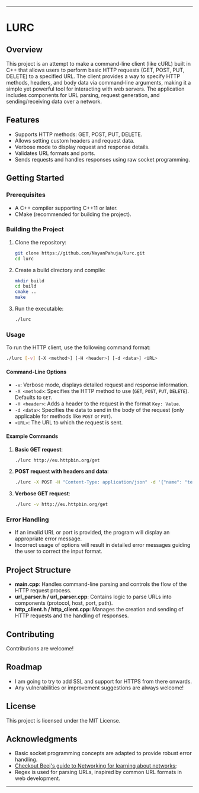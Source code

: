 
---

# LURC 

## Overview

This project is an attempt to make a command-line client (like cURL) built in C++ that allows users to perform basic HTTP requests (GET, POST, PUT, DELETE) to a specified URL. The client provides a way to specify HTTP methods, headers, and body data via command-line arguments, making it a simple yet powerful tool for interacting with web servers. The application includes components for URL parsing, request generation, and sending/receiving data over a network.

## Features

- Supports HTTP methods: GET, POST, PUT, DELETE.
- Allows setting custom headers and request data.
- Verbose mode to display request and response details.
- Validates URL formats and ports.
- Sends requests and handles responses using raw socket programming.

## Getting Started

### Prerequisites

- A C++ compiler supporting C++11 or later.
- CMake (recommended for building the project).

### Building the Project

1. Clone the repository:

   ```bash
   git clone https://github.com/NayanPahuja/lurc.git
   cd lurc
   ```

2. Create a build directory and compile:

   ```bash
   mkdir build
   cd build
   cmake ..
   make
   ```

3. Run the executable:

   ```bash
   ./lurc
   ```

### Usage

To run the HTTP client, use the following command format:

```bash
./lurc [-v] [-X <method>] [-H <header>] [-d <data>] <URL>
```

#### Command-Line Options

- `-v`: Verbose mode, displays detailed request and response information.
- `-X <method>`: Specifies the HTTP method to use (`GET`, `POST`, `PUT`, `DELETE`). Defaults to `GET`.
- `-H <header>`: Adds a header to the request in the format `Key: Value`.
- `-d <data>`: Specifies the data to send in the body of the request (only applicable for methods like `POST` or `PUT`).
- `<URL>`: The URL to which the request is sent.

#### Example Commands

1. **Basic GET request**:

   ```bash
   ./lurc http://eu.httpbin.org/get
   ```

2. **POST request with headers and data**:

   ```bash
   ./lurc -X POST -H "Content-Type: application/json" -d '{"name": "test"}' http://eu.httpbin.org/post
   ```

3. **Verbose GET request**:

   ```bash
   ./lurc -v http://eu.httpbin.org/get
   ```

### Error Handling

- If an invalid URL or port is provided, the program will display an appropriate error message.
- Incorrect usage of options will result in detailed error messages guiding the user to correct the input format.

## Project Structure

- **main.cpp**: Handles command-line parsing and controls the flow of the HTTP request process.
- **url_parser.h / url_parser.cpp**: Contains logic to parse URLs into components (protocol, host, port, path).
- **http_client.h / http_client.cpp**: Manages the creation and sending of HTTP requests and the handling of 
responses.

## Contributing

Contributions are welcome!

## Roadmap

- I am going to try to add SSL and support for HTTPS from there onwards.
- Any vulnerabilities or improvement suggestions are always welcome!

## License

This project is licensed under the MIT License.

## Acknowledgments

- Basic socket programming concepts are adapted to provide robust error handling.
- [Checkout Beej's guide to Networking for learning about networks](https://beej.us/guide/bgnet/);
- Regex is used for parsing URLs, inspired by common URL formats in web development.

---